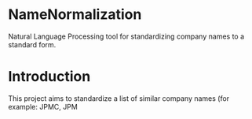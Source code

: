 # NameNormalization
Natural Language Processing tool for standardizing company names to a standard form.

# Introduction
This project aims to standardize a list of similar company names (for example: JPMC, JPM